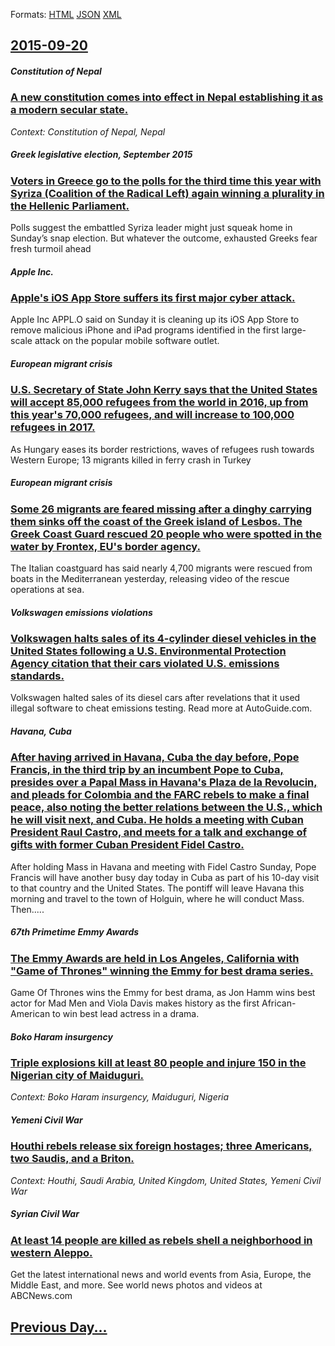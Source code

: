 
Formats: [HTML](2015/09/20/index.html)  [JSON](2015/09/20/index.json)  [XML](2015/09/20/index.xml)  

## [2015-09-20](/news/2015/09/20/index.md)

##### Constitution of Nepal
### [A new constitution comes into effect in Nepal establishing it as a modern secular state. ](/news/2015/09/20/a-new-constitution-comes-into-effect-in-nepal-establishing-it-as-a-modern-secular-state.md)
_Context: Constitution of Nepal, Nepal_

##### Greek legislative election, September 2015
### [Voters in Greece go to the polls for the third time this year with Syriza (Coalition of the Radical Left) again winning a plurality in the Hellenic Parliament. ](/news/2015/09/20/voters-in-greece-go-to-the-polls-for-the-third-time-this-year-with-syriza-coalition-of-the-radical-left-again-winning-a-plurality-in-the-h.md)
Polls suggest the embattled Syriza leader might just squeak home in Sunday’s snap election. But whatever the outcome, exhausted Greeks fear fresh turmoil ahead

##### Apple Inc.
### [Apple's iOS App Store suffers its first major cyber attack. ](/news/2015/09/20/apple-s-ios-app-store-suffers-its-first-major-cyber-attack.md)
Apple Inc APPL.O said on Sunday it is cleaning up its iOS App Store to remove malicious iPhone and iPad programs identified in the first large-scale attack on the popular mobile software outlet.

##### European migrant crisis
### [U.S. Secretary of State John Kerry says that the United States will accept 85,000 refugees from the world in 2016, up from this year's 70,000 refugees, and will increase to 100,000 refugees in 2017. ](/news/2015/09/20/u-s-secretary-of-state-john-kerry-says-that-the-united-states-will-accept-85-000-refugees-from-the-world-in-2016-up-from-this-year-s-70-00.md)
As Hungary eases its border restrictions, waves of refugees rush towards Western Europe; 13 migrants killed in ferry crash in Turkey

##### European migrant crisis
### [Some 26 migrants are feared missing after a dinghy carrying them sinks off the coast of the Greek island of Lesbos. The Greek Coast Guard rescued 20 people who were spotted in the water by Frontex, EU's border agency. ](/news/2015/09/20/some-26-migrants-are-feared-missing-after-a-dinghy-carrying-them-sinks-off-the-coast-of-the-greek-island-of-lesbos-the-greek-coast-guard-re.md)
The Italian coastguard has said nearly 4,700 migrants were rescued from boats in the Mediterranean yesterday, releasing video of the rescue operations at sea.

##### Volkswagen emissions violations
### [Volkswagen halts sales of its 4-cylinder diesel vehicles in the United States following a U.S. Environmental Protection Agency citation that their cars violated U.S. emissions standards. ](/news/2015/09/20/volkswagen-halts-sales-of-its-4-cylinder-diesel-vehicles-in-the-united-states-following-a-u-s-environmental-protection-agency-citation-that.md)
Volkswagen halted sales of its diesel cars after revelations that it used illegal software to cheat emissions testing. Read more at AutoGuide.com.

##### Havana, Cuba
### [After having arrived in Havana, Cuba the day before, Pope Francis, in the third trip by an incumbent Pope to Cuba, presides over a Papal Mass in Havana's Plaza de la Revolucin, and pleads for Colombia and the FARC rebels to make a final peace, also noting the better relations between the U.S., which he will visit next, and Cuba. He holds a meeting with Cuban President Raul Castro, and meets for a talk and exchange of gifts with former Cuban President Fidel Castro. ](/news/2015/09/20/after-having-arrived-in-havana-cuba-the-day-before-pope-francis-in-the-third-trip-by-an-incumbent-pope-to-cuba-presides-over-a-papal-mas.md)
After holding Mass in Havana and meeting with Fidel Castro Sunday, Pope Francis will have another busy day today in Cuba as part of his 10-day visit to that country and the United States. The pontiff will leave Havana this morning and travel to the town of Holguin, where he will conduct Mass. Then.....

##### 67th Primetime Emmy Awards
### [The Emmy Awards are held in Los Angeles, California with "Game of Thrones" winning the Emmy for best drama series. ](/news/2015/09/20/the-emmy-awards-are-held-in-los-angeles-california-with-game-of-thrones-winning-the-emmy-for-best-drama-series.md)
Game Of Thrones wins the Emmy for best drama, as Jon Hamm wins best actor for Mad Men and Viola Davis makes history as the first African-American to win best lead actress in a drama.

##### Boko Haram insurgency
### [ Triple explosions kill at least 80 people and injure 150 in the Nigerian city of Maiduguri. ](/news/2015/09/20/triple-explosions-kill-at-least-80-people-and-injure-150-in-the-nigerian-city-of-maiduguri.md)
_Context: Boko Haram insurgency, Maiduguri, Nigeria_

##### Yemeni Civil War
### [Houthi rebels release six foreign hostages; three Americans, two Saudis, and a Briton. ](/news/2015/09/20/houthi-rebels-release-six-foreign-hostages-three-americans-two-saudis-and-a-briton.md)
_Context: Houthi, Saudi Arabia, United Kingdom, United States, Yemeni Civil War_

##### Syrian Civil War
### [At least 14 people are killed as rebels shell a neighborhood in western Aleppo. ](/news/2015/09/20/at-least-14-people-are-killed-as-rebels-shell-a-neighborhood-in-western-aleppo.md)
Get the latest international news and world events from Asia, Europe, the Middle East, and more. See world news photos and videos at ABCNews.com

## [Previous Day...](/news/2015/09/19/index.md)

